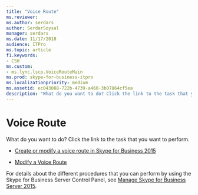 ```yaml
---
title: "Voice Route"
ms.reviewer: 
ms.author: serdars
author: SerdarSoysal
manager: serdars
ms.date: 11/17/2018
audience: ITPro
ms.topic: article
f1.keywords:
- CSH
ms.custom:
- ms.lync.lscp.VoiceRouteMain
ms.prod: skype-for-business-itpro
ms.localizationpriority: medium
ms.assetid: ec043088-722b-4739-a460-3b07864cf5ea
description: "What do you want to do? Click the link to the task that you want to perform."
---
```


# Voice Route

What do you want to do? Click the link to the task that you want to perform.

- [Create or modify a voice route in Skype for Business 2015](../../deploy/deploy-enterprise-voice/create-or-modify-a-voice-route.md)

- [Modify a Voice Route](/previous-versions/office/lync-server-2013/lync-server-2013-modify-a-voice-route)

For details about the different procedures that you can perform by using the Skype for Business Server Control Panel, see [Manage Skype for Business Server 2015](../../manage/manage.md).